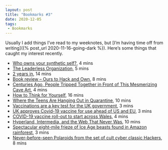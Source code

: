 ```yaml
---
layout: post
title: "Bookmarks #3"
date: 2020-12-05
tags:
 - Bookmarks
---
```


Usually I add things I’ve read to my weeknotes, but [I’m having time off from writing]({% post_url 2020-11-16-going-dark %}). Here’s some things that caught my interest recently.

- [Who owns your synthetic self?](http://interconnected.org/home/2020/11/27/synthetic_self), 4 mins
- [The Leaderless Organization](http://www.digitaltonto.com/2012/the-leaderless-organization/), 5 mins
- [2 years in](https://cassierobinson.medium.com/2-years-in-4e3cf0051d16), 14 mins
- [Book review – Ours to Hack and Own](https://open.coop/2017/01/16/book-review-hack/), 8 mins
- [Centuries Ago, People Tripped Together in Front of This Mesmerizing Cave Art](https://www.vice.com/en/article/wx8npq/centuries-ago-people-tripped-together-in-front-of-this-mesmerizing-cave-art), 4 mins
- [How to Think for Yourself](http://paulgraham.com/think.html), 16 mins
- [Where the Teens Are Hanging Out in Quarantine](https://www.bloomberg.com/news/articles/2020-11-24/teens-lead-the-way-in-adapting-to-online-public-space), 10 mins
- [Vaccinations are a key test for the UK government](https://on.ft.com/2Ks8XD5), 3 mins
- [UK approves Covid-19 vaccine for use ahead of US and EU](https://on.ft.com/36svMPv), 3 mins
- [COVID-19 vaccine roll-out to start across Wales](https://gov.wales/covid-19-vaccine-roll-out-start-across-wales), 4 mins
- [Hyperland, Intermedia, and the Web That Never Was](https://www.are.na/blog/hyperland-intermedia-and-the-web-that-never-was), 10 mins
- [Spectacular eight-mile frieze of Ice Age beasts found in Amazon rainforest](https://www.cnn.com/style/article/amazon-rainforest-ice-age-paintings-scli-intl/index.html), 3 mins
- [Never-before-seen Polaroids from the set of cult cyber classic Hackers](https://www.dazeddigital.com/fashion/article/51269/1/hackers-1995-cult-movie-angelina-jolie-jonny-lee-miller-costume-design-bts), 8 mins
